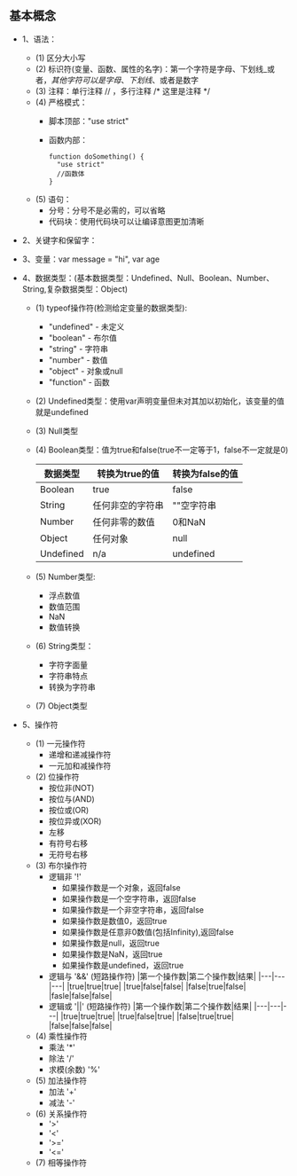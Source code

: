 ## 基本概念
- 1、语法：
    - (1) 区分大小写
    - (2) 标识符(变量、函数、属性的名字)：第一个字符是字母、下划线_或者$，其他字符可以是字母、下划线、$或者是数字
    - (3) 注释：单行注释 // ，多行注释 /* 这里是注释 */
    - (4) 严格模式：
      - 脚本顶部："use strict"
      - 函数内部：

            function doSomething() {
              "use strict"
              //函数体
            }
    - (5) 语句：
      - 分号：分号不是必需的，可以省略
      - 代码块：使用代码块可以让编译意图更加清晰

- 2、关键字和保留字：

- 3、变量：var message = "hi", var age

- 4、数据类型：(基本数据类型：Undefined、Null、Boolean、Number、String,复杂数据类型：Object)
  - (1) typeof操作符(检测给定变量的数据类型):
    - "undefined" - 未定义
    - "boolean" - 布尔值
    - "string" - 字符串
    - "number" - 数值
    - "object" - 对象或null
    - "function" - 函数
  - (2) Undefined类型：使用var声明变量但未对其加以初始化，该变量的值就是undefined
  - (3) Null类型
  - (4) Boolean类型：值为true和false(true不一定等于1，false不一定就是0)

      |数据类型|转换为true的值|转换为false的值|
      |---|---|---|
      |Boolean|true|false|
      |String|任何非空的字符串|""空字符串|
      |Number|任何非零的数值|0和NaN|
      |Object|任何对象|null|
      |Undefined|n/a|undefined|
  - (5) Number类型:
    - 浮点数值
    - 数值范围
    - NaN
    - 数值转换
  - (6) String类型：
    - 字符字面量
    - 字符串特点
    - 转换为字符串
  - (7) Object类型

- 5、操作符
  - (1) 一元操作符
    - 递增和递减操作符
    - 一元加和减操作符
  - (2) 位操作符
    - 按位非(NOT)
    - 按位与(AND)
    - 按位或(OR)
    - 按位异或(XOR)
    - 左移
    - 有符号右移
    - 无符号右移
  - (3) 布尔操作符
    - 逻辑非 '!'
      - 如果操作数是一个对象，返回false
      - 如果操作数是一个空字符串，返回false
      - 如果操作数是一个非空字符串，返回false
      - 如果操作数是数值0，返回true
      - 如果操作数是任意非0数值(包括Infinity),返回false
      - 如果操作数是null，返回true
      - 如果操作数是NaN，返回true
      - 如果操作数是undefined，返回true
    - 逻辑与 '&&' (短路操作符)
      |第一个操作数|第二个操作数|结果|
      |---|---|---|
      |true|true|true|
      |true|false|false|
      |false|true|false|
      |fasle|false|false|
    - 逻辑或 '||' (短路操作符)
      |第一个操作数|第二个操作数|结果|
      |---|---|---|
      |true|true|true|
      |true|false|true|
      |false|true|true|
      |false|false|false|
  - (4) 乘性操作符
    - 乘法 '*'
    - 除法 '/'
    - 求模(余数) '%'
  - (5) 加法操作符
    - 加法 '+'
    - 减法 '-'
  - (6) 关系操作符
    - '>'
    - '<'
    - '>='
    - '<='
  - (7) 相等操作符




      
                
                
                 